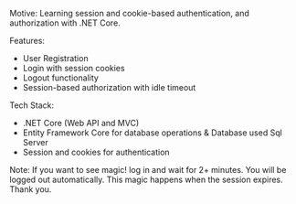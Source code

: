 Motive: Learning session and cookie-based authentication, and authorization with .NET Core.

Features:
* User Registration
* Login with session cookies
* Logout functionality
* Session-based authorization with idle timeout

Tech Stack:
* .NET Core (Web API and MVC)
* Entity Framework Core for database operations & Database used Sql Server
* Session and cookies for authentication

Note: If you want to see magic! log in and wait for 2+ minutes. You will be logged out automatically. This magic happens when the session expires. 
Thank you.
